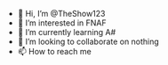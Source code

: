 - 👋 Hi, I’m @TheShow123
- 👀 I’m interested in FNAF
- 🌱 I’m currently learning A#
- 💞️ I’m looking to collaborate on nothing
- 📫 How to reach me 

<!---
TheShow123/TheShow123 is a ✨ special ✨ repository because its `README.md` (this file) appears on your GitHub profile.
You can click the Preview link to take a look at your changes.
--->
